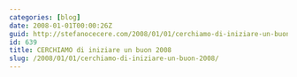 ```yaml
---
categories: [blog]
date: 2008-01-01T00:00:26Z
guid: http://stefanocecere.com/2008/01/01/cerchiamo-di-iniziare-un-buon-2008/
id: 639
title: CERCHIAMO di iniziare un buon 2008
slug: /2008/01/01/cerchiamo-di-iniziare-un-buon-2008/
---
```


